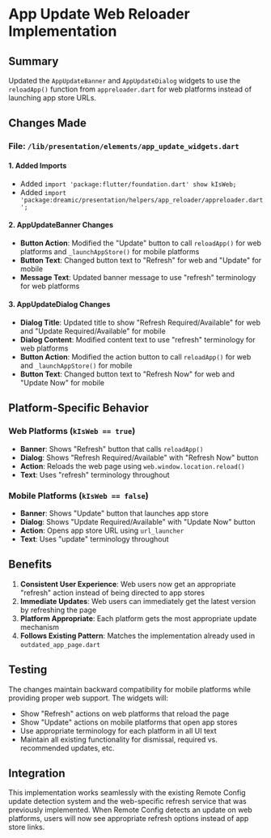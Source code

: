 # App Update Web Reloader Implementation

## Summary
Updated the `AppUpdateBanner` and `AppUpdateDialog` widgets to use the `reloadApp()` function from `appreloader.dart` for web platforms instead of launching app store URLs.

## Changes Made

### File: `/lib/presentation/elements/app_update_widgets.dart`

#### 1. **Added Imports**
- Added `import 'package:flutter/foundation.dart' show kIsWeb;`
- Added `import 'package:dreamic/presentation/helpers/app_reloader/appreloader.dart';`

#### 2. **AppUpdateBanner Changes**
- **Button Action**: Modified the "Update" button to call `reloadApp()` for web platforms and `_launchAppStore()` for mobile platforms
- **Button Text**: Changed button text to "Refresh" for web and "Update" for mobile
- **Message Text**: Updated banner message to use "refresh" terminology for web platforms

#### 3. **AppUpdateDialog Changes**
- **Dialog Title**: Updated title to show "Refresh Required/Available" for web and "Update Required/Available" for mobile
- **Dialog Content**: Modified content text to use "refresh" terminology for web platforms
- **Button Action**: Modified the action button to call `reloadApp()` for web and `_launchAppStore()` for mobile
- **Button Text**: Changed button text to "Refresh Now" for web and "Update Now" for mobile

## Platform-Specific Behavior

### Web Platforms (`kIsWeb == true`)
- **Banner**: Shows "Refresh" button that calls `reloadApp()`
- **Dialog**: Shows "Refresh Required/Available" with "Refresh Now" button
- **Action**: Reloads the web page using `web.window.location.reload()`
- **Text**: Uses "refresh" terminology throughout

### Mobile Platforms (`kIsWeb == false`)
- **Banner**: Shows "Update" button that launches app store
- **Dialog**: Shows "Update Required/Available" with "Update Now" button  
- **Action**: Opens app store URL using `url_launcher`
- **Text**: Uses "update" terminology throughout

## Benefits

1. **Consistent User Experience**: Web users now get an appropriate "refresh" action instead of being directed to app stores
2. **Immediate Updates**: Web users can immediately get the latest version by refreshing the page
3. **Platform Appropriate**: Each platform gets the most appropriate update mechanism
4. **Follows Existing Pattern**: Matches the implementation already used in `outdated_app_page.dart`

## Testing

The changes maintain backward compatibility for mobile platforms while providing proper web support. The widgets will:

- Show "Refresh" actions on web platforms that reload the page
- Show "Update" actions on mobile platforms that open app stores
- Use appropriate terminology for each platform in all UI text
- Maintain all existing functionality for dismissal, required vs. recommended updates, etc.

## Integration

This implementation works seamlessly with the existing Remote Config update detection system and the web-specific refresh service that was previously implemented. When Remote Config detects an update on web platforms, users will now see appropriate refresh options instead of app store links.
